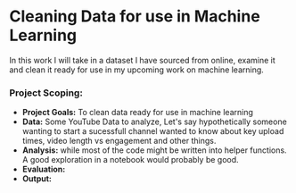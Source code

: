 # Cleaning Data for use in Machine Learning

In this work I will take in a dataset I have sourced from online, examine it and clean it ready for use in my upcoming work on machine learning.

### Project Scoping:

* **Project Goals:** To clean data ready for use in machine learning
* **Data:** Some YouTube Data to analyze, Let's say hypothetically someone wanting to start a sucessfull channel wanted to know about key upload times, video length vs engagement and other things.
* **Analysis:** while most of the code might be written into helper functions. A good exploration in a notebook would probably be good.
* **Evaluation:**
* **Output:**
